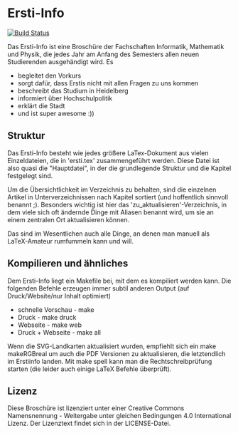 # Ersti-Info

[![Build Status](https://travis-ci.org/FachschaftMathPhys/Ersti-Info.svg?branch=master)](https://travis-ci.org/FachschaftMathPhys/Ersti-Info)

Das Ersti-Info ist eine Broschüre der Fachschaften Informatik, Mathematik und Physik, die jedes Jahr
am Anfang des Semesters allen neuen Studierenden ausgehändigt wird. Es

   * begleitet den Vorkurs
   * sorgt dafür, dass Erstis nicht mit allen Fragen zu uns kommen
   * beschreibt das Studium in Heidelberg
   * informiert über Hochschulpolitik
   * erklärt die Stadt
   * und ist super awesome :))

## Struktur

Das Ersti-Info besteht wie jedes größere LaTex-Dokument aus vielen Einzeldateien, die in 'ersti.tex' zusammengeführt werden.
Diese Datei ist also quasi die "Hauptdatei", in der die grundlegende Struktur und die Kapitel festgelegt sind.

Um die Übersichtlichkeit im Verzeichnis zu behalten, sind die einzelnen Artikel in Unterverzeichnissen 
nach Kapitel sortiert (und hoffentlich sinnvoll benannt ;). Besonders wichtig ist hier das 'zu_aktualisieren'-Verzeichnis,
in dem viele sich oft ändernde Dinge mit Aliasen benannt wird, um sie an einem zentralen Ort aktualisieren können.

Das sind im Wesentlichen auch alle Dinge, an denen man manuell als LaTeX-Amateur rumfummeln kann und will.

## Kompilieren und ähnliches

Dem Ersti-Info liegt ein Makefile bei, mit dem es kompiliert werden kann. Die folgenden Befehle erzeugen
immer subtil anderen Output (auf Druck/Website/nur Inhalt optimiert)

   * schnelle Vorschau - make
   * Druck - make druck
   * Webseite - make web
   * Druck + Webseite - make all

Wenn die SVG-Landkarten aktualisiert wurden, empfiehlt sich ein make makeRGBreal um auch die PDF Versionen 
zu aktualisieren, die letztendlich im Erstiinfo landen. Mit make spell kann man die Rechtschreibprüfung
starten (die leider auch einige LaTeX Befehle überprüft). 

## Lizenz
Diese Broschüre ist lizenziert unter einer Creative Commons
Namensnennung - Weitergabe unter gleichen Bedingungen 4.0 International
Lizenz. Der Lizenztext findet sich in der LICENSE-Datei. 
